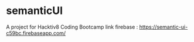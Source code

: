 # semanticUI
A project for Hacktiv8 Coding Bootcamp
link firebase : https://semantic-ui-c59bc.firebaseapp.com/
